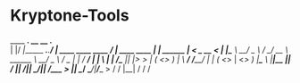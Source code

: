 # Kryptone-Tools
 ____  __.                      __                                   __                .__          
|    |/ _|______ ___.__._______/  |_  ____   ____   ____           _/  |_  ____   ____ |  |   ______
|      < \_  __ <   |  |\____ \   __\/  _ \ /    \_/ __ \   ______ \   __\/  _ \ /  _ \|  |  /  ___/
|    |  \ |  | \/\___  ||  |_> >  | (  <_> )   |  \  ___/  /_____/  |  | (  <_> |  <_> )  |__\___ \ 
|____|__ \|__|   / ____||   __/|__|  \____/|___|  /\___  >          |__|  \____/ \____/|____/____  >
        \/       \/     |__|                    \/     \/                                        \/ 
